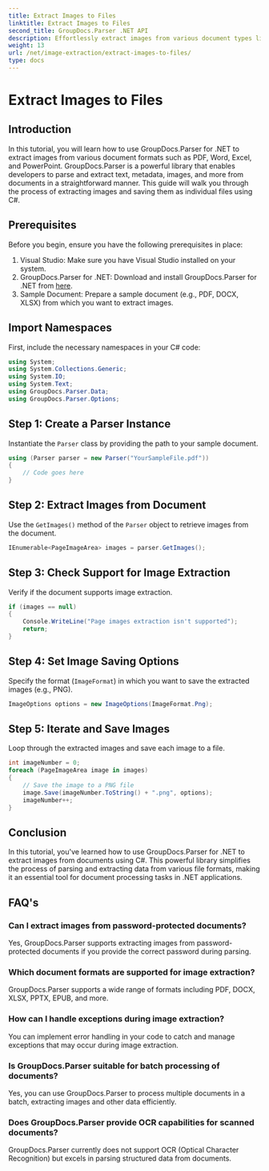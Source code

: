 ```yaml
---
title: Extract Images to Files
linktitle: Extract Images to Files
second_title: GroupDocs.Parser .NET API
description: Effortlessly extract images from various document types like PDF and DOCX using GroupDocs.Parser for .NET. Simplify your document parsing tasks.
weight: 13
url: /net/image-extraction/extract-images-to-files/
type: docs
---
```

# Extract Images to Files

## Introduction
In this tutorial, you will learn how to use GroupDocs.Parser for .NET to extract images from various document formats such as PDF, Word, Excel, and PowerPoint. GroupDocs.Parser is a powerful library that enables developers to parse and extract text, metadata, images, and more from documents in a straightforward manner. This guide will walk you through the process of extracting images and saving them as individual files using C#.
## Prerequisites
Before you begin, ensure you have the following prerequisites in place:
1. Visual Studio: Make sure you have Visual Studio installed on your system.
2. GroupDocs.Parser for .NET: Download and install GroupDocs.Parser for .NET from [here](https://releases.groupdocs.com/parser/net/).
3. Sample Document: Prepare a sample document (e.g., PDF, DOCX, XLSX) from which you want to extract images.

## Import Namespaces
First, include the necessary namespaces in your C# code:
```csharp
using System;
using System.Collections.Generic;
using System.IO;
using System.Text;
using GroupDocs.Parser.Data;
using GroupDocs.Parser.Options;
```
## Step 1: Create a Parser Instance
Instantiate the `Parser` class by providing the path to your sample document.
```csharp
using (Parser parser = new Parser("YourSampleFile.pdf"))
{
    // Code goes here
}
```
## Step 2: Extract Images from Document
Use the `GetImages()` method of the `Parser` object to retrieve images from the document.
```csharp
IEnumerable<PageImageArea> images = parser.GetImages();
```
## Step 3: Check Support for Image Extraction
Verify if the document supports image extraction.
```csharp
if (images == null)
{
    Console.WriteLine("Page images extraction isn't supported");
    return;
}
```
## Step 4: Set Image Saving Options
Specify the format (`ImageFormat`) in which you want to save the extracted images (e.g., PNG).
```csharp
ImageOptions options = new ImageOptions(ImageFormat.Png);
```
## Step 5: Iterate and Save Images
Loop through the extracted images and save each image to a file.
```csharp
int imageNumber = 0;
foreach (PageImageArea image in images)
{
    // Save the image to a PNG file
    image.Save(imageNumber.ToString() + ".png", options);
    imageNumber++;
}
```

## Conclusion
In this tutorial, you've learned how to use GroupDocs.Parser for .NET to extract images from documents using C#. This powerful library simplifies the process of parsing and extracting data from various file formats, making it an essential tool for document processing tasks in .NET applications.

## FAQ's
### Can I extract images from password-protected documents?
Yes, GroupDocs.Parser supports extracting images from password-protected documents if you provide the correct password during parsing.
### Which document formats are supported for image extraction?
GroupDocs.Parser supports a wide range of formats including PDF, DOCX, XLSX, PPTX, EPUB, and more.
### How can I handle exceptions during image extraction?
You can implement error handling in your code to catch and manage exceptions that may occur during image extraction.
### Is GroupDocs.Parser suitable for batch processing of documents?
Yes, you can use GroupDocs.Parser to process multiple documents in a batch, extracting images and other data efficiently.
### Does GroupDocs.Parser provide OCR capabilities for scanned documents?
GroupDocs.Parser currently does not support OCR (Optical Character Recognition) but excels in parsing structured data from documents.

